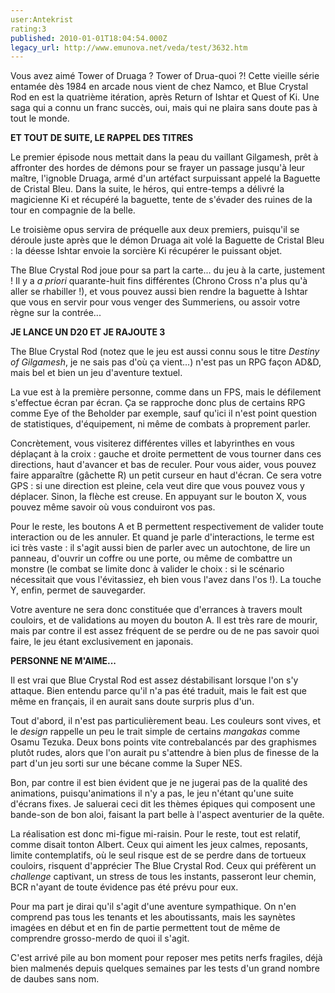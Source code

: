 ```yaml
---
user:Antekrist
rating:3
published: 2010-01-01T18:04:54.000Z
legacy_url: http://www.emunova.net/veda/test/3632.htm
---
```

Vous avez aimé Tower of Druaga ? Tower of Drua-quoi ?! Cette vieille série entamée dès 1984 en arcade nous vient de chez Namco, et Blue Crystal Rod en est la quatrième itération, après Return of Ishtar et Quest of Ki. Une saga qui a connu un franc succès, oui, mais qui ne plaira sans doute pas à tout le monde.  

  

**ET TOUT DE SUITE, LE RAPPEL DES TITRES**  

Le premier épisode nous mettait dans la peau du vaillant Gilgamesh, prêt à affronter des hordes de démons pour se frayer un passage jusqu'à leur maître, l'ignoble Druaga, armé d'un artéfact surpuissant appelé la Baguette de Cristal Bleu. Dans la suite, le héros, qui entre-temps a délivré la magicienne Ki et récupéré la baguette, tente de s'évader des ruines de la tour en compagnie de la belle.  

Le troisième opus servira de préquelle aux deux premiers, puisqu'il se déroule juste après que le démon Druaga ait volé la Baguette de Cristal Bleu : la déesse Ishtar envoie la sorcière Ki récupérer le puissant objet.  

The Blue Crystal Rod joue pour sa part la carte... du jeu à la carte, justement ! Il y a _a priori_ quarante-huit fins différentes (Chrono Cross n'a plus qu'à aller se rhabiller !), et vous pouvez aussi bien rendre la baguette à Ishtar que vous en servir pour vous venger des Summeriens, ou assoir votre règne sur la contrée...  

  

**JE LANCE UN D20 ET JE RAJOUTE 3**  

The Blue Crystal Rod (notez que le jeu est aussi connu sous le titre _Destiny of Gilgamesh_, je ne sais pas d'où ça vient...) n'est pas un RPG façon AD&D, mais bel et bien un jeu d'aventure textuel.  

La vue est à la première personne, comme dans un FPS, mais le défilement s'effectue écran par écran. Ça se rapproche donc plus de certains RPG comme Eye of the Beholder par exemple, sauf qu'ici il n'est point question de statistiques, d'équipement, ni même de combats à proprement parler.  

Concrètement, vous visiterez différentes villes et labyrinthes en vous déplaçant à la croix : gauche et droite permettent de vous tourner dans ces directions, haut d'avancer et bas de reculer. Pour vous aider, vous pouvez faire apparaître (gâchette R) un petit curseur en haut d'écran. Ce sera votre GPS : si une direction est pleine, cela veut dire que vous pouvez vous y déplacer. Sinon, la flèche est creuse. En appuyant sur le bouton X, vous pouvez même savoir où vous conduiront vos pas.  

Pour le reste, les boutons A et B permettent respectivement de valider toute interaction ou de les annuler. Et quand je parle d'interactions, le terme est ici très vaste : il s'agit aussi bien de parler avec un autochtone, de lire un panneau, d'ouvrir un coffre ou une porte, ou même de combattre un monstre (le combat se limite donc à valider le choix : si le scénario nécessitait que vous l'évitassiez, eh bien vous l'avez dans l'os !). La touche Y, enfin, permet de sauvegarder.  

Votre aventure ne sera donc constituée que d'errances à travers moult couloirs, et de validations au moyen du bouton A. Il est très rare de mourir, mais par contre il est assez fréquent de se perdre ou de ne pas savoir quoi faire, le jeu étant exclusivement en japonais.  

  

**PERSONNE NE M'AIME...**  

Il est vrai que Blue Crystal Rod est assez déstabilisant lorsque l'on s'y attaque. Bien entendu parce qu'il n'a pas été traduit, mais le fait est que même en français, il en aurait sans doute surpris plus d'un.  

Tout d'abord, il n'est pas particulièrement beau. Les couleurs sont vives, et le _design_ rappelle un peu le trait simple de certains _mangakas_ comme Osamu Tezuka. Deux bons points vite contrebalancés par des graphismes plutôt rudes, alors que l'on aurait pu s'attendre à bien plus de finesse de la part d'un jeu sorti sur une bécane comme la Super NES.  

Bon, par contre il est bien évident que je ne jugerai pas de la qualité des animations, puisqu'animations il n'y a pas, le jeu n'étant qu'une suite d'écrans fixes. Je saluerai ceci dit les thèmes épiques qui composent une bande-son de bon aloi, faisant la part belle à l'aspect aventurier de la quête.  

La réalisation est donc mi-figue mi-raisin. Pour le reste, tout est relatif, comme disait tonton Albert. Ceux qui aiment les jeux calmes, reposants, limite contemplatifs, où le seul risque est de se perdre dans de tortueux couloirs, risquent d'apprécier The Blue Crystal Rod. Ceux qui préfèrent un _challenge_ captivant, un stress de tous les instants, passeront leur chemin, BCR n'ayant de toute évidence pas été prévu pour eux.  

Pour ma part je dirai qu'il s'agit d'une aventure sympathique. On n'en comprend pas tous les tenants et les aboutissants, mais les saynètes imagées en début et en fin de partie permettent tout de même de comprendre grosso-merdo de quoi il s'agit.  

C'est arrivé pile au bon moment pour reposer mes petits nerfs fragiles, déjà bien malmenés depuis quelques semaines par les tests d'un grand nombre de daubes sans nom.